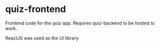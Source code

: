 # quiz-frontend

Frontend code for the quiz app. Requires quiz-backend to be hosted to work.

ReactJS was used as the UI library
